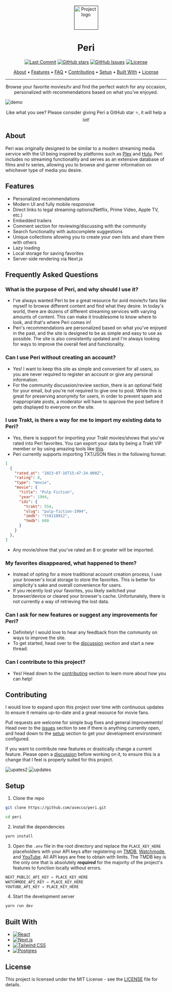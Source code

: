 <p align="center">
  <a href="" rel="noopener">
 <img width=75px height=75px src="https://user-images.githubusercontent.com/40510223/180670733-9357d0b7-771e-4802-92f7-1d824c215543.png" alt="Project logo"></a>
</p>

<h1 align="center">Peri</h1>

<div align="center">

  [![Last Commit](https://img.shields.io/github/last-commit/asecco/peri)](https://github.com/asecco/peri)
  [![GitHub stars](https://img.shields.io/github/stars/asecco/peri)](https://github.com/asecco/peri/stargazers)
  [![GitHub Issues](https://img.shields.io/github/issues/asecco/peri.svg)](https://github.com/asecco/peri/issues)
  [![License](https://img.shields.io/badge/license-MIT-blue.svg)](/LICENSE)

</div>

<p align="center">
  <a href="#about">About</a> •
  <a href="#features">Features</a> •
  <a href="#frequently-asked-questions">FAQ</a> •
  <a href="#contributing">Contributing</a> •
  <a href="#setup">Setup</a> •
  <a href="#built-with">Built With</a> •
  <a href="#license">License</a>
</p>

---

<p align="center"> Browse your favorite movies/tv and find the perfect watch for any occasion, personalized with recommendations based on what you’ve enjoyed.
  <br> 
</p>

![demo](https://github.com/asecco/peri/assets/40510223/19bdb52a-ef38-4126-84a8-1004dd77e74a)

<p align="center">Like what you see? Please consider giving Peri a GitHub star ⭐, it will help a lot!</p>

## About
Peri was originally designed to be similar to a modern streaming media service with the UI being inspired by platforms such as [Plex](https://www.plex.tv) and [Hulu](https://www.hulu.com). Peri includes no streaming functionality and serves as an extensive database of films and tv series, allowing you to browse and garner information on whichever type of media you desire.

## Features
- Personalized recommendations
- Modern UI and fully mobile responsive
- Direct links to legal streaming options(Netflix, Prime Video, Apple TV, etc.)
- Embedded trailers
- Comment section for reviewing/discussing with the community
- Search functionality with autocomplete suggestions
- Unique collections allowing you to create your own lists and share them with others
- Lazy loading
- Local storage for saving favorites
- Server-side rendering via Next.js

## Frequently Asked Questions
### What is the purpose of Peri, and why should I use it?
- I've always wanted Peri to be a great resource for avid movie/tv fans like myself to browse different content and find what they desire. In today's world, there are dozens of different streaming services with varying amounts of content. This can make it troublesome to know where to look, and that's where Peri comes in!
- Peri's recommendations are personalized based on what you've enjoyed in the past, and the site is designed to be as simple and easy to use as possible. The site is also consistently updated and I'm always looking for ways to improve the overall feel and functionality.

### Can I use Peri without creating an account?
- Yes! I want to keep this site as simple and convenient for all users, so you are never required to register an account or give any personal information.
- For the community discussion/review section, there is an optional field for your email, but you're not required to give one to post. While this is great for preserving anonymity for users, in order to prevent spam and inappropriate posts, a moderator will have to approve the post before it gets displayed to everyone on the site.

### I use Trakt, is there a way for me to import my existing data to Peri?
- Yes, there is support for importing your Trakt movies/shows that you've rated into Peri favorites. You can export your data by being a Trakt VIP member or by using amazing tools like [this](https://darekkay.com/blog/trakt-tv-backup/).
- Peri currently supports importing TXT/JSON files in the following format:
```json
[
  {
    "rated_at": "2023-07-16T15:47:24.000Z",
    "rating": 8,
    "type": "movie",
    "movie": {
      "title": "Pulp Fiction",
      "year": 1994,
      "ids": {
        "trakt": 554,
        "slug": "pulp-fiction-1994",
        "imdb": "tt0110912",
        "tmdb": 680
      }
    }
  },
]
```
- Any movie/show that you've rated an 8 or greater will be imported.

### My favorites disappeared, what happened to them?
- Instead of opting for a more traditional account creation process, I use your browser's local storage to store the favorites. This is better for simplicity's sake and overall convenience for users.
- If you recently lost your favorites, you likely switched your browser/device or cleared your browser's cache. Unfortunately, there is not currently a way of retrieving the lost data.

### Can I ask for new features or suggest any improvements for Peri?
- Definitely! I would love to hear any feedback from the community on ways to improve the site.
- To get started, head over to the [discussion](https://github.com/asecco/peri/discussions/categories/features-improvements) section and start a new thread.

### Can I contribute to this project?
- Yes! Head down to the [contributing](#contributing) section to learn more about how you can help!

## Contributing
I would love to expand upon this project over time with continuous updates to ensure it remains up-to-date and a great resource for movie fans.

Pull requests are welcome for simple bug fixes and general improvements! Head over to the [issues](https://github.com/asecco/peri/issues) section to see if there is anything currently open, and head down to the [setup](#setup) section to get your development environment configured.

If you want to contribute new features or drastically change a current feature. Please open a [discussion](https://github.com/asecco/peri/discussions/categories/general) before working on it, to ensure this is a change that I feel is properly suited for this project.

![upates2](https://user-images.githubusercontent.com/40510223/184010219-96e98fde-8f7e-4383-8fac-f25b2f914d0f.gif)
![updates](https://user-images.githubusercontent.com/40510223/184007866-240f831c-6d52-43b5-8414-b5c1f93f0aa0.gif)

## Setup
1. Clone the repo
```sh
git clone https://github.com/asecco/peri.git
```
```sh
cd peri
```

2. Install the dependencies
```sh
yarn install
```

3. Open the `.env` file in the root directory and replace the `PLACE_KEY_HERE` placeholders with your API keys after registering on [TMDB](https://www.themoviedb.org/documentation/api), [Watchmode](https://api.watchmode.com), and [YouTube](https://developers.google.com/youtube/v3/getting-started). All API keys are free to obtain with limits. The TMDB key is the only one that is absolutely ***required*** for the majority of the project's features to function locally without errors.
```js
NEXT_PUBLIC_API_KEY = PLACE_KEY_HERE
WATCHMODE_API_KEY = PLACE_KEY_HERE
YOUTUBE_API_KEY = PLACE_KEY_HERE
```

4. Start the development server
```sh
yarn run dev
```

## Built With
- [![React](https://img.shields.io/badge/React-20232A?style=for-the-badge&logo=react&logoColor=61DAFB)](https://reactjs.org)
- [![Next.js](https://img.shields.io/badge/next.js-000000?style=for-the-badge&logo=nextdotjs&logoColor=white)](https://nextjs.org)
- [![Tailwind CSS](https://img.shields.io/badge/tailwindcss-%2338B2AC.svg?style=for-the-badge&logo=tailwind-css&logoColor=white)](https://tailwindcss.com)
- [![Postgres](https://img.shields.io/badge/postgres-%23316192.svg?style=for-the-badge&logo=postgresql&logoColor=white)](https://postgresql.org)

## License
This project is licensed under the MIT License - see the [LICENSE](LICENSE) file for details.

